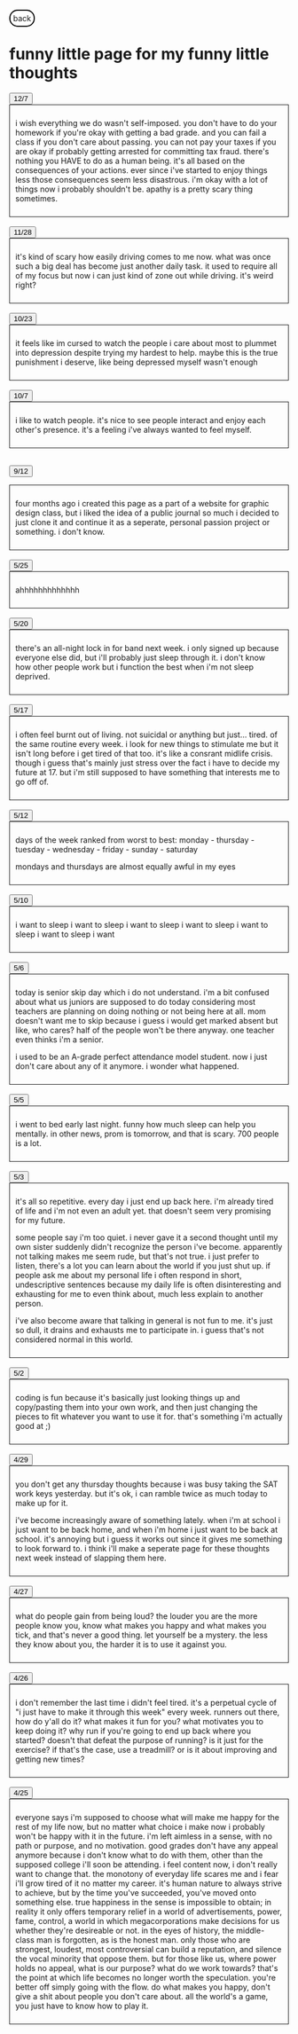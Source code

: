<html lang="en">
<head>
<meta charset="utf-8">
<title>index page</title>
<style>

ul {
list-style-type: none;
  margin: 0;
padding: 0;
}

body {
}
table, th, td {
  border: 1px solid;
}

li {
  margin-bottom: 20px;
}
a {
  text-decoration: none;
  padding: 5px;
  border: 2px solid black;
  border-radius: 15px;
  background-color: white;
}
a:hover{
background: blue;
color: white;
}
a:active {
  background:red;
}
.journal {
  border: 1px solid;
  padding: 10px;
  overflow: auto;
}

.container {  display: grid;
  grid-template-columns: 2fr 4.8fr 2fr;
  grid-template-rows: 0.4fr 2.1fr;
  grid-auto-columns: 1fr;
  gap: 10px 10px;
  grid-auto-flow: row;
  grid-template-areas:
    "header header header"
    "side-left center side-right";
}

.side-left { grid-area: side-left; }

.center { grid-area: center; }

.side-right { grid-area: side-right; }

.header { grid-area: header; }

</style>
</head>

<body>
  <div class="container">
    <div class="side-left">
      <a href="index.html">back</a>
    </div>
    <div class="center"></div>
    <div class="side-right"></div>
    <div class="header">
    </div>

  </div>

<div class="center">
  <h1>funny little page for my funny little thoughts</h1>
<button>12/7</button>
<div class="journal">
<p>i wish everything we do wasn't self-imposed. you don't have to do your homework if you're okay with getting a bad grade. and you can fail a class if you don't care about passing. you can not pay your taxes if you are okay if probably getting arrested for committing tax fraud. there's nothing you HAVE to do as a human being. it's all based on the consequences of your actions.
ever since i've started to enjoy things less those consequences seem less disastrous. i'm okay with a lot of things now i probably shouldn't be. apathy is a pretty scary thing sometimes.</p>
</div>
<br />
<button>11/28</button>
<div class="journal">
<p> it's kind of scary how easily driving comes to me now. what was once such a big deal has become just another daily task. it used to require all of my focus but now i can just kind of zone out while driving. it's weird right?</p>
</div>
<br />
<button>10/23</button>
<div class="journal">
<p> it feels like im cursed to watch the people i care about most to plummet into depression despite trying my hardest to help. maybe this is the true punishment i deserve, like being depressed myself wasn't enough</p>
</div>
<br />
    <button>10/7</button>
<div class="journal">
<p> i like to watch people. it's nice to see people interact and enjoy each other's presence. it's a feeling i've always wanted to feel myself.
</p>
</div>
<br />

<button>9/12</button>
<div class="journal">
<p>four months ago i created this page as a part of a website for graphic design class, but i liked the idea of a public journal so much i decided to just clone it and continue it as a seperate, personal passion project or something. i don't know.</p>
</div>
<br />
  <button>5/25</button>
<div class="journal">
<p>ahhhhhhhhhhhhh
</p>
</div>
<br />
  <button>5/20</button>
<div class="journal">
<p>there's an all-night lock in for band next week. i only signed up because everyone else did, but i'll probably just sleep through it. i don't know how other people work but i function the best when i'm not sleep deprived.
</p>
</div>
<br />
  <button>5/17</button>
<div class="journal">
<p>i often feel burnt out of living. not suicidal or anything but just... tired. of the same routine every week. i look for new things to stimulate me but it isn't long before i get tired of that too. it's like a consrant midlife crisis. though i guess that's mainly just stress over the fact i have to decide my future at 17. but i'm still supposed to have something that interests me to go off of.
</p>
</div>
<br />
  <button>5/12</button>
<div class="journal">
<p>days of the week ranked from worst to best: monday - thursday - tuesday - wednesday - friday - sunday - saturday </p>
<p>
  mondays and thursdays are almost equally awful in my eyes
</p>
</div>
<br />
<button>5/10</button>
<div class="journal">
<p>i want to sleep i want to sleep i want to sleep i want to sleep i want  to sleep i want to sleep i want</p>
</div>
<br />
<button>5/6</button>
<div class="journal">
<p>today is senior skip day which i do not understand. i'm a bit confused about what us juniors are supposed to do today considering most teachers are planning on doing nothing or not being here at all. mom doesn't want me to skip because i guess i would get marked absent but like, who cares? half of the people won't be there anyway. one teacher even thinks i'm a senior.</p>
<p>
  i used to be an A-grade perfect attendance model student. now i just don't care about any of it anymore. i wonder what happened.
</p>
</div>
<br />
<button>5/5</button>
<div class="journal">
<p>i went to bed early last night. funny how much sleep can help you mentally. in other news, prom is tomorrow, and that is scary. 700 people is a lot.</p>
</div>
<br />
<button>5/3</button>
<div class="journal">
<p>
it's all so repetitive. every day i just end up back here. i'm already tired of life and i'm not even an adult yet. that doesn't seem very promising for my future. </p>
<p>
  some people say i'm too quiet. i never gave it a second thought until my own sister suddenly didn't recognize the person i've become. apparently not talking makes me seem rude, but that's not true. i just prefer to listen, there's a lot you can learn about the world if you just shut up. if people ask me about my personal life i often respond in short, undescriptive sentences because my daily life is often disinteresting and exhausting for me to even think about, much less explain to another person.
</p>
<p>
  i've also become aware that talking in general is not fun to me. it's just so dull, it drains and exhausts me to participate in. i guess that's not considered normal in this world.
</p>
</div>
<br/>
<button>5/2</button>
<div class="journal">
<p>
coding is fun because it's basically just looking things up and copy/pasting them into your own work, and then just changing the pieces to fit whatever you want to use it for. that's something i'm actually good at ;) </p>
</div>
<br/>
<button class="collapsible">4/29</button>
<div class="journal">
<p>
  you don't get any thursday thoughts because i was busy taking the SAT work keys yesterday. but it's ok, i can ramble twice as much today to make up for it.</p>
  <p>
    i've become increasingly aware of something lately. when i'm at school i just want to be back home, and when i'm home i just want to be back at school. it's annoying but i guess it works out since it gives me something to look forward to. i think i'll make a seperate page for these thoughts next week instead of slapping them here.
</p>
</div>
<br/>
<button>4/27</button>
<div class="journal">
<p>what do people gain from being loud? the louder you are the more people know you, know what makes you happy and what makes you tick, and that's never a good thing. let yourself be a mystery. the less they know about you, the harder it is to use it against you. </p>
</div>
<br/>
<button>4/26</button>
<div class="journal">
<p>i don't remember the last time i didn't feel tired. it's a perpetual cycle of "i just have to make it through this week" every week. runners out there, how do y'all do it? what makes it fun for you? what motivates you to keep doing it? why run if you're going to end up back where you started? doesn't that defeat the purpose of running? is it just for the exercise? if that's the case, use a treadmill? or is it about improving and getting new times? </p>
</div>
<br/>
<button>4/25</button>
<div class="journal">
<p>
everyone says i'm supposed to choose what will make me happy for the rest of my life now, but no matter what choice i make now i probably won't be happy with it in the future. i'm left aimless in a sense, with no path or purpose, and no motivation. good grades don't have any appeal anymore because i don't know what to do with them, other than the supposed college i'll soon be attending. i feel content now, i don't really want to change that. the monotony of everyday life scares me and i fear i'll grow tired of it no matter my career. it's human nature to always strive to achieve, but by the time you've succeeded, you've moved onto something else. true happiness in the sense is impossible to obtain; in reality it only offers temporary relief in a world of advertisements, power, fame, control, a world in which megacorporations make decisions for us whether they're desireable or not. in the eyes of history, the middle-class man is forgotten, as is the honest man. only those who are strongest, loudest, most controversial can build a reputation, and silence the vocal minority that oppose them. but for those like us, where power holds no appeal, what is our purpose? what do we work towards? that's the point at which life becomes no longer worth the speculation. you're better off simply going with the flow. do what makes you happy, don't give a shit about people you don't care about. all the world's a game, you just have to know how to play it. </p> </div>
<br/>


</body>
</html>
